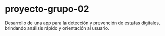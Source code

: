 # proyecto-grupo-02
Desarrollo de una app para la detección y prevención de estafas digitales, brindando análisis rápido y orientación al usuario.
